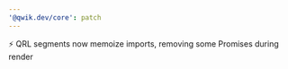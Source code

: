 ```yaml
---
'@qwik.dev/core': patch
---
```


:zap: QRL segments now memoize imports, removing some Promises during render
